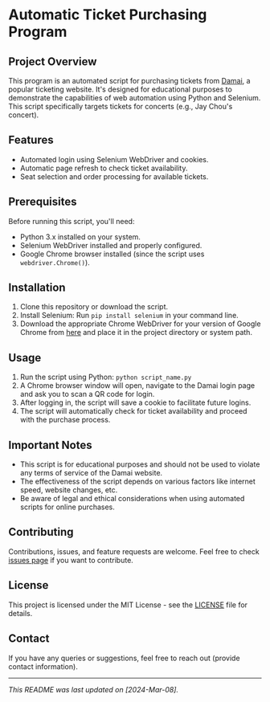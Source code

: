 # Automatic Ticket Purchasing Program

## Project Overview
This program is an automated script for purchasing tickets from [Damai](https://www.damai.cn/), a popular ticketing website. It's designed for educational purposes to demonstrate the capabilities of web automation using Python and Selenium. This script specifically targets tickets for concerts (e.g., Jay Chou's concert).

## Features
- Automated login using Selenium WebDriver and cookies.
- Automatic page refresh to check ticket availability.
- Seat selection and order processing for available tickets.

## Prerequisites
Before running this script, you'll need:
- Python 3.x installed on your system.
- Selenium WebDriver installed and properly configured.
- Google Chrome browser installed (since the script uses `webdriver.Chrome()`).

## Installation
1. Clone this repository or download the script.
2. Install Selenium: Run `pip install selenium` in your command line.
3. Download the appropriate Chrome WebDriver for your version of Google Chrome from [here](https://sites.google.com/a/chromium.org/chromedriver/downloads) and place it in the project directory or system path.

## Usage
1. Run the script using Python: `python script_name.py`
2. A Chrome browser window will open, navigate to the Damai login page and ask you to scan a QR code for login.
3. After logging in, the script will save a cookie to facilitate future logins.
4. The script will automatically check for ticket availability and proceed with the purchase process.

## Important Notes
- This script is for educational purposes and should not be used to violate any terms of service of the Damai website.
- The effectiveness of the script depends on various factors like internet speed, website changes, etc.
- Be aware of legal and ethical considerations when using automated scripts for online purchases.

## Contributing
Contributions, issues, and feature requests are welcome. Feel free to check [issues page](link-to-issues-page) if you want to contribute.

## License
This project is licensed under the MIT License - see the [LICENSE](LICENSE) file for details.

## Contact
If you have any queries or suggestions, feel free to reach out (provide contact information).

---

*This README was last updated on [2024-Mar-08].*

